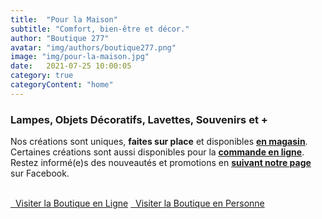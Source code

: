 ```yaml
---
title:  "Pour la Maison"
subtitle: "Comfort, bien-être et décor."
author: "Boutique 277"
avatar: "img/authors/boutique277.png"
image: "img/pour-la-maison.jpg"
date:   2021-07-25 10:00:05
category: true
categoryContent: "home"
---
```


### Lampes, Objets Décoratifs, Lavettes, Souvenirs et +
Nos créations sont uniques, <strong>faites sur place</strong> et disponibles <strong><a href="/boutique.html#directions"><i class="fa fa-home fa-1x"></i> <u>en magasin</u></a></strong>. Certaines créations sont aussi disponibles pour la <strong><a href="http://enligne.boutique277.com"><i class="fa fa-shopping-cart fa-1x"></i> <u>commande en ligne</u></a></strong>. Restez informé(e)s des nouveautés et promotions en <strong><a href="https://www.facebook.com/boutique277" target="_blank"><i class="fa fa-facebook-square fa-1x"></i> <u>suivant notre page</u></a></strong> sur Facebook.
<br /><br />
<p class="primary-button">
    <a href="http://enligne.boutique277.com" target="_blank"><i class="fa fa-shopping-cart fa-1x"></i>&nbsp;&nbsp;Visiter la Boutique en Ligne</a>
    <a href="/boutique.html#direction" target="_blank"><i class="fa fa-home fa-1x"></i>&nbsp;&nbsp;Visiter la Boutique en Personne</a>
</p>